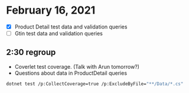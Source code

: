 # February 16, 2021

- [x] Product Detail test data and validation queries
- [ ] Gtin test data and validation queries

## 2:30 regroup

- Coverlet test coverage. (Talk with Arun tomorrow?)
- Questions about data in ProductDetail queries

```bash
dotnet test /p:CollectCoverage=true /p:ExcludeByFile="**/Data/*.cs"
```